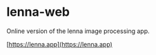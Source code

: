 # lenna-web

Online version of the lenna image processing app.

[https://lenna.app](https://lenna.app)
